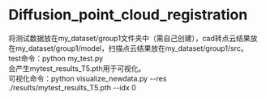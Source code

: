 # Diffusion_point_cloud_registration

将测试数据放在my_dataset/group1文件夹中（需自己创建），cad转点云结果放在my_dataset/group1/model，扫描点云结果放在my_dataset/group1/src。  
test命令：python my_test.py  
会产生mytest_results_T5.pth用于可视化。  
可视化命令：python visualize_newdata.py --res ./results/mytest_results_T5.pth --idx 0
